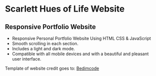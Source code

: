 # Scarlett Hues of Life Website
## Responsive Portfolio Website

- Responsive Personal Portfolio Website Using HTML CSS & JavaScript
- Smooth scrolling in each section.
- Includes a light and dark mode.
- Compatible with all mobile devices and with a beautiful and pleasant user interface.

Template of website credit goes to:  [Bedimcode](https://www.youtube.com/c/Bedimcode)

